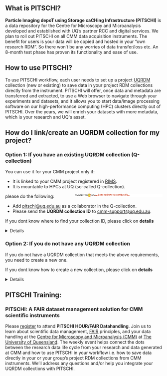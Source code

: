 ## What is PITSCHI?

**Particle Imaging depoT using Storage caCHing Infrastructure (PITSCHI)** is a data repository for the Centre for Microscopy and Microanalysis developed and established with UQ’s partner RCC and digital services. We plan to roll out PITSCHI on all CMM data acquisition instruments. The benefit for users is your data will be copied and hosted in your “own research RDM”. So there won’t be any worries of data transfer/loss etc. An 8-month test phase has proven its functionality and ease of use.

## How to use PITSCHI?
To use PITSCHI workflow, each user needs to set up a project [UQRDM](https://research.uq.edu.au/rmbt/uqrdm) collection (new or existing) to save data in your project RDM collections directly from the instrument. PITSCHI will offer, once data and metadata are transferred and extracted, to use a Web browser to navigate through your experiments and datasets, and it allows you to start data/image processing software on our high-performance computing (HPC) clusters directly out of PITSCHI. Over the years, we will enrich your datasets with more metadata, which is your research and UQ's asset.

## How do I link/create an UQRDM collection for my project?

### Option 1: If you have an existing UQRDM collection (Q-collection)

You can use it for your CMM project only if:

- It is linked to your CMM project registered in [RIMS](https://rims.uq.edu.au/login/?pf=2).
- It is mountable to HPCs at UQ (so-called Q-collection).


<img src="images/checkQcollection.jpg" alt="Qcollection" style="max-height:200px;max-width: 280px;float: right;"/> 


please do the following:

- Add pitschi@uq.edu.au as a collaborator in the Q-collection.
- Please send the **UQRDM collection ID** to cmm-support@uq.edu.au.

If you dont know where to find your collection ID, please click on **details**
<details>
	
### Where to find the UQRDM collection ID?
Please follow the instructions to find your UQRDM collection ID. 
  
1. Please click on the following link to login into your UQRDM collection with your UQ credentials.
  http://rdm.uq.edu.au/
	

2. After login, please click on ‘Access Storage’.
	
  <img src="images/findUQRDMcollectionID.jpg" alt="Qcollection" style="max-height200px;max-width: 280px;float: right;"/> 
	
	
3. It’ll open another window with your UQRDM collection ID. 
	
<img src="images/findUQRDMcollectionID-1.jpg" alt="Qcollection" style="max-height:200px;max-width: 280px;float: right;"/> 
	
	
</details>

### Option 2: If you do not have any UQRDM collection

If you do not have a UQRDM collection that meets the above requirements, you need to create a new one.

If you dont know how to create a new collection, please click on **details**

<details>
	
### How to create a new UQRDM collection?
	
Please follow the instructions to create your new UQRDM collection. 
  
	1. Please click on the following link to create a new UQRDM collection for PITSCHI and login with your UQ credentials. 
  http://rdm.uq.edu.au/
	
	
	2. Click on ‘ Create new record’ on left sidebar of the page and add all details asked in the form.
	

	3. When it asks for Project name, please enter your complete ‘PPMS Project title’ (see screenshot below). 
	
<img src="images/createUQRDMcollectionID.jpg" alt="Qcollection" style="max-height:200px;max-width: 280px;float: right;"/> 
	
  
  4. Please add pitschi@uq.edu.au as collaborator in the record. 
	
<img src="images/createUQRDMcollectionID-1.jpg" alt="Qcollection" style="max-height:200px;max-width: 280px;float: right;"/>
	
	  
  5.	Under ‘data storage options’ please select ‘ project data needs to be mounted on UQ HPC facilities
	
  <img src="images/createUQRDMcollectionID-2.jpg" alt="Qcollection" style="max-height:200px;max-width: 280px;float: right;"/> 
	
  
  6.	When you submit the form, and receive a confirmation from UQRDM team, please send the UQRDM collection number to cmm-support@uq.edu.au
	

</details>

## PITSCHI Training:

### PITSCHI: A FAIR dataset management solution for CMM scientific instruments

Please [register](https://cmm.centre.uq.edu.au/pitschi) to attend **PITSCHI HOUR/FAIR Datahandling**. Join us to learn about scientific data management, [FAIR](https://ardc.edu.au/resource/fair-policy-for-ardc-and-ardc-co-investment-project-materials/) principles, and your data handling at the [Centre for Microscopy and Microanalysis (CMM)](https://cmm.centre.uq.edu.au/) at [The University of Queensland](https://www.uq.edu.au/). The weekly event helps connect the dots between the research data life cycle from your research and data generated at CMM and how to use PITSCHI in your workflow i.e. how to save data directly in your or your group’s project RDM collections from CMM instruments. We’ll address any questions and/or help you integrate your UQRDM collections with PITSCHI.

